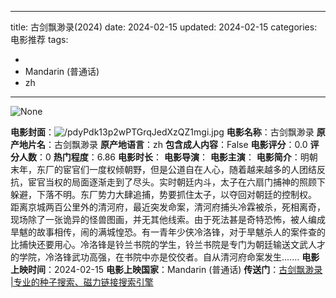 
---
title: 古剑飘渺录(2024)
date: 2024-02-15
updated: 2024-02-15
categories: 电影推荐
tags:

- 
- Mandarin (普通话)
- zh
---

<img src="https://image.tmdb.org/t/p/originalNone" alt="None" title="None">

**电影封面**：<img src="https://image.tmdb.org/t/p/w200/pdyPdk13p2wPTGrqJedXzQZ1mgi.jpg" alt="/pdyPdk13p2wPTGrqJedXzQZ1mgi.jpg" title="/pdyPdk13p2wPTGrqJedXzQZ1mgi.jpg">
**电影名称**：古剑飘渺录
**原产地片名**：古剑飘渺录
**原产地语言**：zh
**包含成人内容**：False
**电影评分**：0.0
**评分人数**：0
**热门程度**：6.86
**电影时长**：
**电影导演**：
**电影主演**：
**电影简介**：明朝末年，东厂的宦官们一度权倾朝野，但是公道自在人心，随着越来越多的人团结反抗，宦官当权的局面逐渐走到了尽头。实时朝廷内斗，太子在六扇门捕神的照顾下躲避，下落不明。东厂势力大肆追捕，势要抓住太子，以夺回对朝廷的控制权。 距离京城两百公里外的清河府，最近突发命案，清河府捕头冷霖被杀，死相离奇，现场除了一张诡异的怪兽图画，并无其他线索。由于死法甚是奇特恐怖，被人编成旱魃的故事相传，闹的满城惶恐。有一青年少侠冷洛锋，对于旱魃杀人的案件查的比捕快还要用心。冷洛锋是铃兰书院的学生，铃兰书院是专门为朝廷输送文武人才的学院，冷洛锋武功高强，在书院中亦是佼佼者。自从清河府命案发生.......
**电影上映时间**：2024-02-15
**电影上映国家**：Mandarin (普通话)
**传送门**：[古剑飘渺录 |专业的种子搜索、磁力链接搜索引擎](https://movie.amd794.com:2083/?search=%E5%8F%A4%E5%89%91%E9%A3%98%E6%B8%BA%E5%BD%95&ordering=&mode=match_phrase&page_size=10&page=1)

